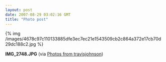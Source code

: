 ```yaml
---
layout: post
date: 2007-08-29 03:02:16 GMT
title: "Photo post"
---
```

{% img /images/4678c97c110133885dfe3ec7ec21e1543509cb2c864a372e17cb70d29dc188c2.jpg %}

<b>IMG_2748.JPG</b> (via <a href="http://www.flickr.com/photos/travisjohnson/1262173853/">Photos from travisjohnson</a>)